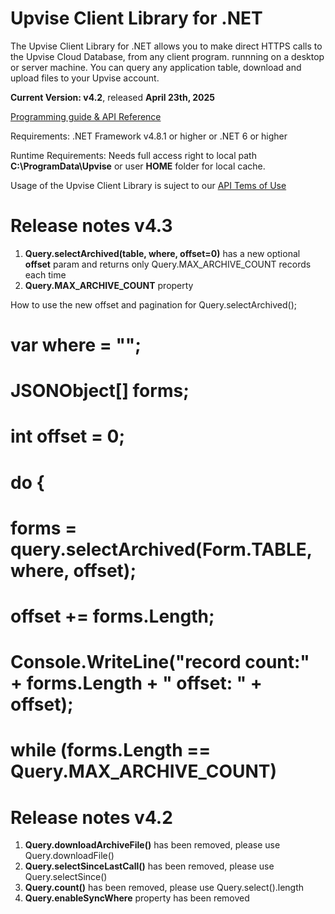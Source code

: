 # Upvise Client Library for .NET

The Upvise Client Library for .NET allows you to make direct HTTPS calls to the Upvise Cloud Database, from any client program. runnning on a desktop or server machine. You can query any application table, download and upload files to your Upvise account.

**Current Version: v4.2**, released **April 23th, 2025**

[Programming guide & API Reference](https://www.upvise.com/dev/guide/webservice.htm)

Requirements:
.NET Framework v4.8.1 or higher
or .NET 6 or higher

Runtime Requirements:
Needs full access right to local path **C:\ProgramData\Upvise**  or user **HOME** folder for local cache.

Usage of the Upvise Client Library is suject to our [API Tems of Use](https://www.upvise.com/legal/apitermsofuse.htm)


# Release notes v4.3

1. **Query.selectArchived(table, where, offset=0)** has a new optional **offset** param and returns only Query.MAX_ARCHIVE_COUNT records each time
2. **Query.MAX_ARCHIVE_COUNT** property

How to use the new offset and pagination for Query.selectArchived();

  # var where = ""; 
  # JSONObject[] forms;
  # int offset = 0;
  # do {
  #   forms = query.selectArchived(Form.TABLE, where, offset);
  #   offset += forms.Length;
  #   Console.WriteLine("record count:"  + forms.Length + " offset: " + offset);
  # while (forms.Length == Query.MAX_ARCHIVE_COUNT)

# Release notes v4.2

1. **Query.downloadArchiveFile()** has been removed, please use Query.downloadFile()
2. **Query.selectSinceLastCall()** has been removed, please use Query.selectSince()
3. **Query.count()** has been removed, please use Query.select().length
4. **Query.enableSyncWhere** property has been removed


